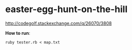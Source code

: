 easter-egg-hunt-on-the-hill
===========================

http://codegolf.stackexchange.com/q/26070/3808

**How to run**:

    ruby tester.rb < map.txt
